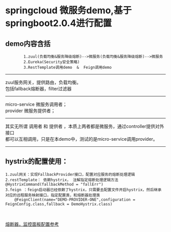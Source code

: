 springcloud 微服务demo,基于springboot2.0.4进行配置<br/>
=======
demo内容含括<br/>
---
            1.zuul(负载均衡&服务降级熔断)-->微服务(负载均衡&服务降级熔断)-->微服务
            2.Eureka(Security安全策略)
            3.RestTemplate调用demo  &  Feign调用demo
            
----------------

zuul服务网关，提供路由，负载均衡。<br/>
包括fallback熔断器，filter过滤器<br/>
            
-----------  

micro-service  微服务调用者；<br/>
provider       微服务提供者；<br/>
  
-----

其实无所谓  调用者  和  提供者  ，本质上两者都是微服务，通过controller提供对外接口<br/>
都可以互相调用，只是在本demo中，测试的是micro-service调用provider。<br/>

------

hystrix的配置使用：<br/>
-------
    1.zuul网关：实现FallbackProvider接口，配置对应服务的熔断处理逻辑
    2.restTemplate： 依赖hystrix， 注解指定熔断处理逻辑方法 @HystrixCommand(fallbackMethod = "fallErr")
    3.feign ：feign启动器已经依赖了hystrix，只需要去配置文件开启hystrix，然后继承 对应的远程服务映射接口，指定配置类，和熔断器处理类
        @FeignClient(name="DEMO-PROVIDER-ONE",configuration = FeignConfig.class,fallback = DemoHystrix.class)
<br/>


[熔断器，监控面板配置参考](https://blog.csdn.net/qq_34310242/article/details/80873966)
